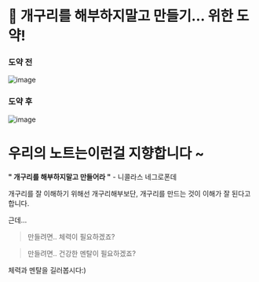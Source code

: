# 🐸 개구리를 해부하지말고 만들기... 위한 도약!

### 도약 전
![image](https://github.com/user-attachments/assets/0bb79b55-a57d-4be4-93ea-b6d4fed4dbff)

### 도약 후

![image](https://github.com/user-attachments/assets/a6da6fe3-ceac-493b-9763-24b7dedaa4d0)

# 우리의 노트는이런걸 지향합니다 ~

**" 개구리를 해부하지말고 만들어라 "** - 니콜라스 네그로폰데

개구리를 잘 이해하기 위해선 개구리해부보단, 개구리를 만드는 것이 이해가 잘 된다고합니다.

근데...

> 만들려면.. 체력이 필요하겠죠?

> 만들려면.. 건강한 멘탈이 필요하겠죠?

체력과 멘탈을 길러봅시다:)
